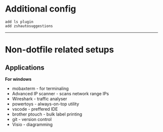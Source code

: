 # Additional config
```
add ls plugin
add zshautosuggestions
```
---

# Non-dotfile related setups

## Applications

**For windows**
- mobaxterm - for terminaling
- Advanced IP scanner - scans network range IPs
- Wireshark - traffic analyser
- powertoys -  always-on-top utility
- vscode - preffered IDE
- brother ptouch - bulk label printing
- git - version control
- Visio - diagramming

  



